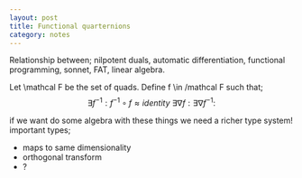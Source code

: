 ```yaml
---
layout: post
title: Functional quarternions
category: notes
---
```


Relationship between;
nilpotent duals, automatic differentiation, functional programming, sonnet, FAT, linear algebra.

Let \mathcal F be the set of quads.
Define f \in /mathcal F such that;
$$
\exists f^{-1}: f^{-1} \circ f \approx identity \
\exists \nabla f:
\exists \nabla f^{-1}:
$$


if we want do some algebra with these things we need a richer type system!
important types;
* maps to same dimensionality
* orthogonal transform
* ?


<!-- how could group theory come into this? symmetry, parameter sharing, ...? -->
